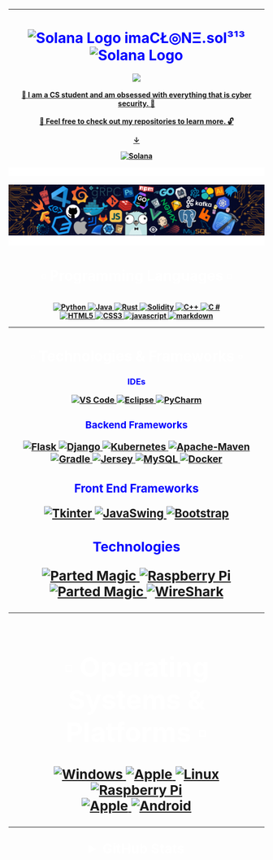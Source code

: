 <!--
****************************************************************************************
Title: README.md                 *******************************************************
Developed by: Ryan Hatch         *******************************************************
Last Updated: Dec 14th 2023      *******************************************************
Version: 2.6                     *******************************************************
****************************************************************************************
-->

<!DOCTYPE html>
<html lang="en">
  <head>
    <meta charset="UTF-8">
    <meta name="viewport" content="width=device-width, initial-scale=1.0">
  </head>
  <body>
    <hr>
    <h1 align="center" style="color: blue;">
    <img src="https://github.com/solana-labs/token-list/blob/main/assets/mainnet/Fbz6tgGFMgeDZdJeGdJ3iC19SjjY8hQPDh51ymXZWYzZ/solana-logo.png" width="30" alt="Solana Logo">
    <strong>  imaCŁ◎NΞ.sol³¹³ </strong>
    <img src="https://github.com/solana-labs/token-list/blob/main/assets/mainnet/Fbz6tgGFMgeDZdJeGdJ3iC19SjjY8hQPDh51ymXZWYzZ/solana-logo.png" width="30" alt="Solana Logo">
    <br>
    </h1>
<!--     <h1 align="center" style="color: blue;"><code>◎</code><strong> imaCŁ◎NΞ.sol³¹³ </strong><code>◎</code><br></h1> -->
<!--     <h2 align="center" style="color: blue;">I am -->
    <p align="center">
  <a href="https://imaclone-sol.com"><img src="https://readme-typing-svg.demolab.com/?lines=a%20programmer.;a%20data%20analyst.;addicted%20to%20machine learning.;obsessed%20with%20cryptography.;obsessed%20with%20data%20and%20security.;a%20passionate%20blue%20teamer.;a%20versatile%20specialist.%20&font=Fira%20Code&center=true&width=440&height=45&color=f85149&vCenter=true&size=22&pause=33"></h2>         
<!-- </p>
    <p align="center"> -->
<!--     <br>
    <p align="center">Unfortunately, due to a series of cyber attacks I have removed the source code to most of my work. <br>If you want to view or work on a project that I made, feel free to reach out for directions on how to open the project files.</p>
    <hr> -->
    <p align="center">
<!--       <br> -->
      <b>📘 I am a CS student and am obsessed with everything that is cyber security. 📘<br>
      <br>🔐 Feel free to check out my repositories to learn more. 🔓
    </p>
    <div align="center">
      <p>&darr;</p>
      <p align="center">
        <a href="https://solana.com">
          <img alt="Solana" src="https://i.imgur.com/IKyzQ6T.png" width="250" />
        </a>
      </p>
      <div>
        <!--     <a href="https://imaclone-sol.com/resume"><img src="https://img.shields.io/badge/Resume:_-imaclone-sol.me-blue?style=flat-square&logo=Raspberry%20Pi" alt="opsec junkie"></a> -->
<!--         <a href="https://imaclone-sol.com">
          <img src="https://img.shields.io/badge/Portfolio:_-imaclone-sol.com-blue?style=flat-square&logo=Raspberry%20Pi" alt="opsec junkie">
        </a>
        <a href="https://github.com/imaclone-sol/imaclone-sol/blob/main/list.md">
          <img src="http://img.shields.io/badge/Projects:_-Organized List-blue?style=flat-square&logo=xbox" alt="Repos">
        </a>
        <a href="https://imaclone-sol.com/Flappy-Bird">
          <img src="http://img.shields.io/badge/Sandbox:_-Flappy%20Bird-blue?style=flat-square&logo=Playstation" alt="Github">
        </a>
        <a href=mailto:ryan@rshatch.com>
          <img src="http://img.shields.io/badge/Email:_-Reach%20Out-blue?style=flat-square&logo=Messenger" alt="Github">
        </a>
        <a href="https://imaclone-sol.com">
        </a> -->
        <img src="https://github.com/imaclone-sol/imaclone-sol/blob/main/img/212284100-561aa473-3905-4a80-b561-0d28506553ee.gif" style="width: 100%; height: 50%; animation: spin 300s linear infinite;">
        <!--         <style>
          @keyframes spin {
            0% {
              transform: rotate(0deg);
            }
            100% {
              transform: rotate(360deg);
            }
          }
        </style> -->
<!-- https://user-images.githubusercontent.com/73097560/115834477-dbab4500-a447-11eb-908a-139a6edaec5c.gif -->
        <!--        <h1></h1> -->
        <br>
      </div>
    </div>
    <p align="center">
    <picture>
      <div style="text-align">
        <div align="center">
          <source media="(prefers-color-scheme: dark)" srcset="https://github.com/imaclone-sol/imaclone-sol/blob/main/img/240304586-d48893bd-0757-481c-8d7e-ba3e163feae7.png9">
          <img alt=" " src="https://github.com/imaclone-sol/imaclone-sol/blob/main/img/240304586-d48893bd-0757-481c-8d7e-ba3e163feae7.png" style="width: 100%; height: 50%;">
        </div>
      </div>
    </picture>
<!--     <picture>
      <div style="text-align">
        <div align="center">
          <source media="(prefers-color-scheme: dark)" srcset="https://github.com/imaclone-sol/imaclone-sol/assets/153891286/05ea06fa-f8e2-48b4-8bf0-72b04aacf389">
          <img alt=" " src="https://github.com/imaclone-sol/imaclone-sol/assets/153891286/05ea06fa-f8e2-48b4-8bf0-72b04aacf389" style="width: 75%; height: 50%;">
        </div>
      </div>
    </picture> -->
    <img src="https://github.com/imaclone-sol/imaclone-sol/blob/main/img/212284100-561aa473-3905-4a80-b561-0d28506553ee.gif" style="width: 100%; height: 50%; animation: spin 300s linear infinite;">
<!--     <hr> -->
    <!-- <h1></h1> -->
    <h1 align="center" style="color: white;">▫️ Programming Languages ▫️ </h1>
<!--     <p align="center">
    <picture>
      <div style="text-align">
        <div align="center">
          <source media="(prefers-color-scheme: dark)" srcset="https://github.com/imaclone-sol/imaclone-sol/blob/main/img/240304586-d48893bd-0757-481c-8d7e-ba3e163feae7.png9">
          <img alt=" " src="https://github.com/imaclone-sol/imaclone-sol/blob/main/img/240304586-d48893bd-0757-481c-8d7e-ba3e163feae7.png" style="width: 100%; height: 50%;">
        </div>
      </div>
    </picture> -->
      <!--   <h4 align="center">Programming:</h4><p align="center"> -->
      <!-- Back end Languages -->
      <p align="center"><br>
      <a href="https://github.com/imaclone-sol">
        <img src="https://img.shields.io/badge/python-black?style=for-the-badge&logo=python&logoColor=blue" alt="Python">
      </a>
      <a href="https://github.com/imaclone-sol">
        <img src="https://img.shields.io/badge/java-black?style=for-the-badge&logo=openjdk&logoColor=blue" alt="Java">
      </a>
      <a href="https://github.com/imaclone-sol">
        <img src="https://img.shields.io/badge/Rust-black?style=for-the-badge&logo=rust&logoColor=blue" alt="Rust">
      </a>
      <a href="https://github.com/imaclone-sol">
        <img src="https://img.shields.io/badge/Solidity-black?style=for-the-badge&logo=solidity&logoColor=blue" alt="Solidity">
      </a>
      <a href="https://github.com/imaclone-sol">
        <img src="https://img.shields.io/badge/c++-black?style=for-the-badge&logo=cplusplus&logoColor=blue" alt="C++">
      </a>
      <a href="https://github.com/imaclone-sol">
        <img src="https://img.shields.io/badge/c%23-%23000000.svg?style=for-the-badge&logo=cplusplus&logoColor=blue" alt="C #">
      </a>
      <br>
      <!--     <h4 align="center">Web Development:</h4><p align="center"> -->
      <!-- Front End Languages -->
      <a href="https://github.com/imaclone-sol">
        <img src="https://img.shields.io/badge/html-black?style=for-the-badge&logo=html5&logoColor=white" alt="HTML5">
      </a>
      <a href="https://github.com/imaclone-sol">
        <img src="https://img.shields.io/badge/css-black?style=for-the-badge&logo=css3&logoColor=white" alt="CSS3">
      </a>
      <a href="https://github.com/imaclone-sol">
        <img src="https://img.shields.io/badge/javascript-black?style=for-the-badge&logo=javascript&logoColor=white" alt="javascript">
      </a>
      <a href="https://github.com/imaclone-sol">
        <img src="https://img.shields.io/badge/markdown-%23000000.svg?style=for-the-badge&logo=markdown&logoColor=white" alt="markdown">
      </a>
      <!--   <a href="https://github.com/imaclone-sol"><img src="https://img.shields.io/badge/html-black?style=for-the-badge&logo=html" alt="HTML"></a><a href="https://github.com/imaclone-sol"><img src="https://img.shields.io/badge/css-black?style=for-the-badge&logo=css" alt="CSS"><a href="https://github.com/imaclone-sol">   -->
      <!--   <a href="https://github.com/imaclone-sol"><img src="https://img.shields.io/badge/sql-black?style=for-the-badge&logo=mysql" alt="SQL"> -->
      </a>
      <br>
      <hr>
      <!-- <br> -->
      <!-- <h1></h1> -->
    <h1 align="center" style="color: white;">▫️ Technologies & Frameworks ▫️ </h1>
    <p align="center">
    <h3 align="center" style="color: blue;">IDEs <h /3>
        <p align="center">
          <a href="https://github.com/imaclone-sol">
            <img src="https://img.shields.io/badge/vscode-black?style=for-the-badge&logo=visual-studio-code&logoColor=blue" alt="VS Code">
          </a>
          </a>
          <a href="https://github.com/imaclone-sol">
            <img src="https://img.shields.io/badge/eclipse-black?style=for-the-badge&logo=eclipse&logoColor=blue" alt="Eclipse">
          </a>
          <a href="https://github.com/imaclone-sol">
            <img src="https://img.shields.io/badge/pycharm-black?style=for-the-badge&logo=pycharm&logoColor=blue" alt="PyCharm">
          </a>
        <h3 align="center" style="color: blue;">Backend Frameworks <h /3>
            <p align="center">
              <a href="https://github.com/imaclone-sol">
                <img src="https://img.shields.io/badge/flask-black?style=for-the-badge&logo=flask&logoColor=blue" alt="Flask">
              </a>
              </a>
              <a href="https://github.com/imaclone-sol">
                <img src="https://img.shields.io/badge/django-black?style=for-the-badge&logo=django&logoColor=blue" alt="Django">
              </a>
              </a>
              <a href="https://github.com/imaclone-sol">
                <img src="https://img.shields.io/badge/kubernetes-black?style=for-the-badge&logo=kubernetes&logoColor=blue" alt="Kubernetes">
              </a>
              </a>
              <a href="https://github.com/imaclone-sol">
                <img src="https://img.shields.io/badge/maven-black?style=for-the-badge&logo=apache-maven&logoColor=blue" alt="Apache-Maven">
              </a>
              </a>
              <br>
              <a href="https://github.com/imaclone-sol">
                <img src="https://img.shields.io/badge/Gradle-black?style=for-the-badge&logo=gradle&logoColor=white" alt="Gradle">
              </a>
              </a>
              <a href="https://github.com/imaclone-sol">
                <img src="https://img.shields.io/badge/JAX RS-black?style=for-the-badge&logo=apache&logoColor=white" alt="Jersey">
              </a>
              <a href="https://github.com/imaclone-sol">
                <img src="https://img.shields.io/badge/mysql-black?style=for-the-badge&logo=mysql&logoColor=white" alt="MySQL">
              </a>
              <!--     <a href="https://github.com/imaclone-sol"><img src="https://img.shields.io/badge/openmediavault-black?style=for-the-badge&logo=openmediavault" alt="OpenMediaVault"></a> -->
              <a href="https://github.com/imaclone-sol">
                <img src="https://img.shields.io/badge/docker-black?style=for-the-badge&logo=docker&logoColor=white" alt="Docker">
              </a>
            <h3 align="center" style="color: blue;">Front End Frameworks <h /3>
                <p align="center">
                  <a href="https://github.com/imaclone-sol">
                    <img src="https://img.shields.io/badge/Python Tkinter-black?style=for-the-badge&logo=Python&logoColor=blue" alt="Tkinter">
                  </a>
                  <a href="https://github.com/imaclone-sol">
                    <img src="https://img.shields.io/badge/Java Swing-black?style=for-the-badge&logo=openjdk&logoColor=blue" alt="JavaSwing">
                  </a>
                  <a href="https://github.com/imaclone-sol">
                    <img src="https://img.shields.io/badge/Bootstrap-black?style=for-the-badge&logo=bootstrap&logoColor=blue" alt="Bootstrap">
                  </a>
                <h3 align="center" style="color: blue;">Technologies <h /3>
                    <p align="center">
                      <a href="https://github.com/imaclone-sol">
                        <img src="https://img.shields.io/badge/LLMs & AI-black?style=for-the-badge&logo=OpenAI&logoColor=blue" alt="Parted Magic">
                      </a>
                      <a href="https://github.com/imaclone-sol">
                        <img src="https://img.shields.io/badge/raspberry pi-black?style=for-the-badge&logo=raspberry-pi&logoColor=blue" alt="Raspberry Pi">
                      </a>
                      <a href="https://github.com/imaclone-sol">
                        <img src="https://img.shields.io/badge/Parted Magic-black?style=for-the-badge&logo=Tor Browser&logoColor=blue" alt="Parted Magic">
                      </a>
                      <a href="https://github.com/imaclone-sol">
                        <img src="https://img.shields.io/badge/Wireshark-black?style=for-the-badge&logo=wireshark&logoColor=blue" alt="WireShark">
                      </a>
                      <!--           <a href="https://github.com/imaclone-sol"><img src="https://img.shields.io/badge/parted-magic-black?style=for-the-badge&logo=partedmagic" alt="Parted Magic"></a></p> -->
                      <br>
                      <hr>
                      <!-- <h1></h1> -->
                    <h1 align="center" style="color: white;">▫️ Operating Systems & Platforms ▫️ </h1>
                    <p align="center">
                      <a href="https://github.com/imaclone-sol">
                        <img src="https://img.shields.io/badge/Windows-black?style=for-the-badge&logo=Windows&logoColor=blue" alt="Windows">
                      </a>
                      <a href="https://github.com/imaclone-sol">
                        <img src="https://img.shields.io/badge/Mac-black?style=for-the-badge&logo=Apple&logoColor=blue" alt="Apple">
                      </a>
                      <a href="https://github.com/imaclone-sol">
                        <img src="https://img.shields.io/badge/linux-black?style=for-the-badge&logo=Linux&logoColor=blue" alt="Linux">
                        <a href="https://github.com/imaclone-sol"></a>
                        <a href="https://github.com/imaclone-sol">
                          <img src="https://img.shields.io/badge/raspbian-black?style=for-the-badge&logo=raspberry-pi&logoColor=blue" alt="Raspberry Pi">
                        </a>
                        <br>
                        <!--   <a href="https://github.com/imaclone-sol"><img src="https://img.shields.io/badge/Ubuntu-black?style=for-the-badge&logo=Ubuntu" alt="Ubuntu"></a><a href="https://github.com/imaclone-sol"><img src="https://img.shields.io/badge/Debian-black?style=for-the-badge&logo=Debian" alt="Debian"></a><a href="https://github.com/imaclone-sol"><img src="https://img.shields.io/badge/Mint-black?style=for-the-badge&logo=Linux Mint" alt="Linux Mint"></a><a href="https://github.com/imaclone-sol"><img src="https://img.shields.io/badge/Fedora-black?style=for-the-badge&logo=Fedora" alt="Fedora"></a><a href="https://github.com/imaclone-sol"><img src="https://img.shields.io/badge/Redhat-black?style=for-the-badge&logo=Redhat" alt="Redhat"></a><br> -->
                        <!--   <a href="https://github.com/imaclone-sol"><img src="https://img.shields.io/badge/Alpine-black?style=for-the-badge&logo=Alpine-Linux" alt="Alpine Linux"></a> -->
                        <a href="https://github.com/imaclone-sol">
                          <img src="https://img.shields.io/badge/Apple-black?style=for-the-badge&logo=Apple&logoColor=white" alt="Apple">
                        </a>
                        <a href="https://github.com/imaclone-sol">
                          <img src="https://img.shields.io/badge/Android-black?style=for-the-badge&logo=Android&logoColor=white" alt="Android">
                        </a>
                    </p>
                    <hr>
                    <!--                     <h1></h1> -->
                    <!--                     <br> -->
                    <details>
                      <!-- GitHub Stats -->
                      <summary align="center" style="color: white;">GitHub Stats</summary>
                      <h1></h1>
                      <!-- Profile Details and Commits -->
                      <p align="center">
                        <a href="https://github.com/imaclone-sol">
                          <img src="https://github-readme-streak-stats.herokuapp.com/?user=imaclone-sol&hide_border=true&card_width=338&theme=github_dark" alt="Streak Stats">
                        </a>
                        <!--     <a href="https://github.com/imaclone-sol"><img src="https://github-readme-stats.vercel.app/api/top-langs/?username=imaclone-sol&layout=compact&langs_count=13&theme=transparent" alt="Top Languages"></a></p> -->
                      <p align="center">
                        <a href="https://github.com/imaclone-sol">
                          <img src="http://github-profile-summary-cards.vercel.app/api/cards/profile-details?username=imaclone-sol&theme=github_dark" alt="Profile Details">
                        </a>
                      </p>
                      <!-- Current Streak and Stats -->
                      <p align="center">
                        <a href="https://github.com/imaclone-sol">
                          <img src="http://github-profile-summary-cards.vercel.app/api/cards/productive-time?username=imaclone-sol&hide_border=true&card_width=338&theme=github_dark&utcOffset=8" alt="Streak Stats">
                        </a>
                        <a href="https://github.com/imaclone-sol">
                          <img src="http://github-profile-summary-cards.vercel.app/api/cards/stats?username=imaclone-sol&theme=github_dark" alt="Stats">
                        </a>
                      </p>
                      <!-- Top Languages by Repo and Commit -->
                      <p align="center">
                        <a href="https://github.com/imaclone-sol">
                          <img src="http://github-profile-summary-cards.vercel.app/api/cards/repos-per-language?username=imaclone-sol&langs_count=13&theme=github_dark&exclude_repo=CSS" alt="By Repo">
                        </a>
                        <a href="https://github.com/imaclone-sol">
                          <img src="http://github-profile-summary-cards.vercel.app/api/cards/most-commit-language?username=imaclone-sol&langs_count=13&theme=github_dark&exclude=CSS" alt="By Commit">
                        </a>
                      </p>
                      <!-- Most Used Languages -->
                      <p align="center">
                        <a href="https://github.com/imaclone-sol">
                          <img src="https://github-readme-stats.vercel.app/api/top-langs/?username=imaclone-sol&layout=compact&langs_count=10&theme=transparent&exclude_repo=Inventory-Tracker" alt="Top Languages" style="width: 50%; height: 50%">
                        </a>
                        <!-- </p> -->
                        <hr>
                        <picture>
                          <div align="center">
                            <source media="(prefers-color-scheme: dark)" srcset="https://github.com/imaclone-sol/imaclone-sol/blob/main/img/212559237-e899d530-2fd6-4e89-9aea-3d3935bc325a.png" style="width: 100%; height: auto">
                            <img alt=" " src="https://github.com/imaclone-sol/imaclone-sol/blob/main/img/212559237-e899d530-2fd6-4e89-9aea-3d3935bc325a.png" style="width: 200%;">
                          </div>
                        </picture>
                      <h1></h1>
                      <p align="center">
                        <a href="https://github.com/imaclone-sol">
                          <img src="https://komarev.com/ghpvc/?username=imaclone-sol&color=blue&style=flat" alt="Profile Views">
                        </a>
                      </p>
